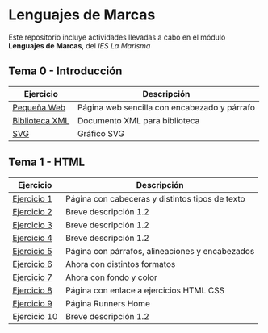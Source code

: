 # Lenguajes de Marcas
Este repositorio incluye actividades llevadas a cabo en el módulo **Lenguajes de Marcas**, del _IES La Marisma_

## Tema 0 - Introducción
| Ejercicio | Descripción |
|-----------|-------------|
| [Pequeña Web](./TEMA%200/Lawrence.html) | Página web sencilla con encabezado y párrafo |
| [Biblioteca XML](./TEMA%200/library.xml) | Documento XML para biblioteca |
| [SVG](./TEMA%200/SVG.svg) | Gráfico SVG |

## Tema 1 - HTML 
| Ejercicio | Descripción |
|-----------|-------------|
| [Ejercicio 1](./TEMA1/ejercicio1html.html) | Página con cabeceras y distintos tipos de texto |
| [Ejercicio 2](./TEMA1/ejercicio2html.html) | Breve descripción 1.2 |
| [Ejercicio 3](./TEMA1/ejercicio3html.html) | Breve descripción 1.2 |
| [Ejercicio 4](./TEMA1/ejercicio4html.html) | Breve descripción 1.2 |
| [Ejercicio 5](./TEMA1/ejercicio5html.html) | Página con párrafos, alineaciones y encabezados |
| [Ejercicio 6](./TEMA1/ejercicio6html.html) | Ahora con distintos formatos |
| [Ejercicio 7](./TEMA1/ejercicio7html.html) | Ahora con fondo y color |
| [Ejercicio 8](./TEMA1/ejercicio8html.html) | Página con enlace a ejercicios HTML CSS|
| [Ejercicio 9](./TEMA1/EJERCICIO9/index.html) | Página Runners Home |
| Ejercicio 10 | Breve descripción 1.2 |
